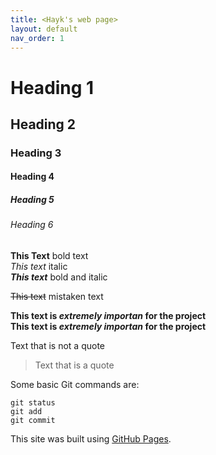 ```yaml
---
title: <Hayk's web page>
layout: default
nav_order: 1
---
```

# Heading 1
## Heading 2
### Heading 3
#### Heading 4
##### Heading 5
###### Heading 6

**This Text** bold text  
*This text* italic
<br>
***This text*** bold and italic

~~This text~~ mistaken text

**This text is *extremely importan* for the project**  
**This text is _extremely importan_ for the project**

Text that is not a quote 
> Text that is a quote

Some basic Git commands are:
```
git status
git add
git commit
```

This site was built using [GitHub Pages](https://pages.github.com/).
